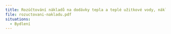 ```yaml
---
title: Rozúčtování nákladů na dodávky tepla a teplé užitkové vody, nákladů na vodné a stočné a další služby spojené s užíváním bytů
file: rozuctovani-nakladu.pdf
situations:
  - Bydlení
---
```

